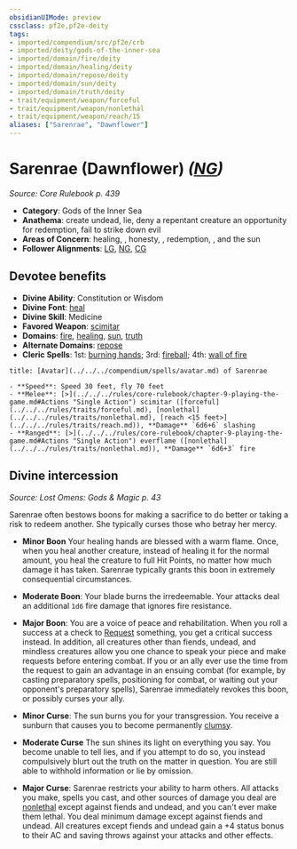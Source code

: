 ```yaml
---
obsidianUIMode: preview
cssclass: pf2e,pf2e-deity
tags:
- imported/compendium/src/pf2e/crb
- imported/deity/gods-of-the-inner-sea
- imported/domain/fire/deity
- imported/domain/healing/deity
- imported/domain/repose/deity
- imported/domain/sun/deity
- imported/domain/truth/deity
- trait/equipment/weapon/forceful
- trait/equipment/weapon/nonlethal
- trait/equipment/weapon/reach/15
aliases: ["Sarenrae", "Dawnflower"]
---
```

# Sarenrae (Dawnflower) *([NG](neutral-good-b1.md))*  
*Source: Core Rulebook p. 439*  

- **Category**: Gods of the Inner Sea
- **Anathema**: create undead, lie, deny a repentant creature an opportunity for redemption, fail to strike down evil
- **Areas of Concern**: healing, , honesty, , redemption, , and the sun
- **Follower Alignments**: [LG](lawful-goo-b1.md), [NG](neutral-good-b1.md), [CG](chaotic-good-b1.md)

## Devotee benefits

- **Divine Ability**: Constitution or Wisdom
- **Divine Font**: [heal](../../spells/heal.md)
- **Divine Skill**: Medicine
- **Favored Weapon**: [scimitar](../../equipment/items/scimitar.md)
- **Domains**: [fire](../domains.md#Fire), [healing](../domains.md#Healing), [sun](../domains.md#Sun), [truth](../domains.md#Truth)
- **Alternate Domains**: [repose](../domains.md#Repose)
- **Cleric Spells**: 1st: [burning hands](../../spells/burning-hands.md); 3rd: [fireball](../../spells/fireball.md); 4th: [wall of fire](../../spells/wall-of-fire.md)

```ad-embed-avatar
title: [Avatar](../../../compendium/spells/avatar.md) of Sarenrae

- **Speed**: Speed 30 feet, fly 70 feet
- **Melee**: [>](../../../rules/core-rulebook/chapter-9-playing-the-game.md#Actions "Single Action") scimitar ([forceful](../../../rules/traits/forceful.md), [nonlethal](../../../rules/traits/nonlethal.md), [reach <15 feet>](../../../rules/traits/reach.md)), **Damage** `6d6+6` slashing
- **Ranged**: [>](../../../rules/core-rulebook/chapter-9-playing-the-game.md#Actions "Single Action") everflame ([nonlethal](../../../rules/traits/nonlethal.md)), **Damage** `6d6+3` fire
```

## Divine intercession
*Source: Lost Omens: Gods & Magic p. 43*

Sarenrae often bestows boons for making a sacrifice to do better or taking a risk to redeem another. She typically curses those who betray her mercy.

- **Minor Boon** Your healing hands are blessed with a warm flame. Once, when you heal another creature, instead of healing it for the normal amount, you heal the creature to full Hit Points, no matter how much damage it has taken. Sarenrae typically grants this boon in extremely consequential circumstances.
- **Moderate Boon**: Your blade burns the irredeemable. Your attacks deal an additional `1d6` fire damage that ignores fire resistance.
- **Major Boon**: You are a voice of peace and rehabilitation. When you roll a success at a check to [Request](request.md) something, you get a critical success instead. In addition, all creatures other than fiends, undead, and mindless creatures allow you one chance to speak your piece and make requests before entering combat. If you or an ally ever use the time from the request to gain an advantage in an ensuing combat (for example, by casting preparatory spells, positioning for combat, or waiting out your opponent's preparatory spells), Sarenrae immediately revokes this boon, or possibly curses your ally.

- **Minor Curse**: The sun burns you for your transgression. You receive a sunburn that causes you to become permanently [clumsy](conditions.md#Clumsy).
- **Moderate Curse** The sun shines its light on everything you say. You become unable to tell lies, and if you attempt to do so, you instead compulsively blurt out the truth on the matter in question. You are still able to withhold information or lie by omission.
- **Major Curse**: Sarenrae restricts your ability to harm others. All attacks you make, spells you cast, and other sources of damage you deal are [nonlethal](nonlethal.md) except against fiends and undead, and you can't ever make them lethal. You deal minimum damage except against fiends and undead. All creatures except fiends and undead gain a +4 status bonus to their AC and saving throws against your attacks and other effects.
